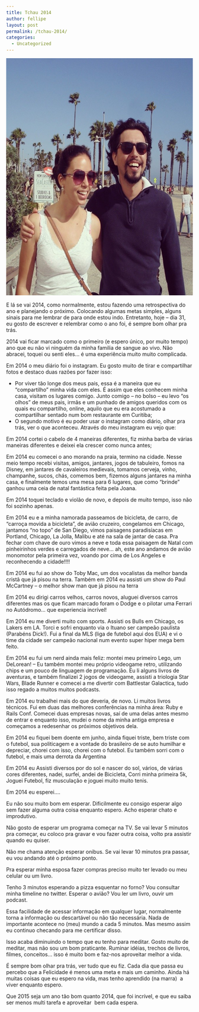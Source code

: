 ```yaml
---
title: Tchau 2014
author: fellipe
layout: post
permalink: /tchau-2014/
categories:
  - Uncategorized
---
```

[<img class="size-full wp-image-329 aligncenter" alt="10349595_402039009938284_61197735_n" src="/img/posts/2015/01/10349595_402039009938284_61197735_n.jpg" width="640" height="640" />][1]

E lá se vai 2014, como normalmente, estou fazendo uma retrospectiva do ano e planejando o próximo. Colocando algumas metas simples, alguns sinais para me lembrar de para onde estou indo. Entretanto, hoje &#8211; dia 31, eu gosto de escrever e relembrar como o ano foi, é sempre bom olhar pra trás.

2014 vai ficar marcado como o primeiro (e espero único, por muito tempo) ano que eu não vi ninguém da minha familia de sangue ao vivo. Não abracei, toquei ou senti eles&#8230; é uma experiência muito muito complicada.

Em 2014 o meu diário foi o instagram. Eu gosto muito de tirar e compartilhar fotos e destaco duas razões por fazer isso:  
- Por viver tão longe dos meus pais, essa é a maneira que eu &#8220;compartilho&#8221; minha vida com eles. É assim que eles conhecem minha casa, visitam os lugares comigo. Junto comigo &#8211; no bolso &#8211; eu levo &#8220;os olhos&#8221; de meus pais, irmãs e um punhado de amigos queridos com os quais eu compartilho, online, aquilo que eu era acostumado a compartilhar sentado num bom restaurante em Curitiba;  
- O segundo motivo é eu poder usar o instagram como diário, olhar pra trás, ver o que aconteceu. Através do meu instagram eu vejo que:

Em 2014 cortei o cabelo de 4 maneiras diferentes, fiz minha barba de várias maneiras diferentes e deixei ela crescer como nunca antes;

Em 2014 eu comecei o ano morando na praia, termino na cidade. Nesse meio tempo recebi visitas, amigos, jantares, jogos de tabuleiro, fomos na Disney, em jantares de cavaleiros medievais, tomamos cerveja, vinho, champanhe, sucos, chás, comemos bem, fizemos alguns jantares na minha casa, e finalmente temos uma mesa para 6 lugares, que como &#8220;brinde&#8221; ganhou uma ceia de natal fantástica feita pela Joana.

Em 2014 toquei teclado e violão de novo, e depois de muito tempo, isso não foi sozinho apenas.

Em 2014 eu e a minha namorada passeamos de bicicleta, de carro, de &#8220;carroça movida a bicicleta&#8221;, de avião cruzeiro, congelamos em Chicago, jantamos &#8220;no topo&#8221; de San Diego, vimos paisagens paradisíacas em Portland, Chicago, La Jolla, Malibu e até na sala de jantar de casa. Pra fechar com chave de ouro vimos a neve e toda essa paisagem de Natal com pinheirinhos verdes e carregados de neve&#8230; ah, este ano andamos de avião monomotor pela primeira vez, voando por cima de Los Angeles e reconhecendo a cidade!!!!

Em 2014 eu fui ao show do Toby Mac, um dos vocalistas da melhor banda cristã que já pisou na terra. Também em 2014 eu assisti um show do Paul McCartney &#8211; o melhor show man que já pisou na terra

Em 2014 eu dirigi carros velhos, carros novos, aluguei diversos carros diferentes mas os que ficam marcado foram o Dodge e o pilotar uma Ferrari no Autódromo&#8230; que experiencia incrível!

Em 2014 eu me diverti muito com sports. Assisti os Bulls em Chicago, os Lakers em LA. Torci e sofri enquanto via o Ituano ser campeão paulista (Parabéns Dick!). Fui a final da MLS (liga de futebol aqui dos EUA) e vi o time da cidade ser campeão nacional num evento super hiper mega bem feito.

Em 2014 eu fui um nerd ainda mais feliz: montei meu primeiro Lego, um DeLorean! &#8211; Eu também montei meu próprio videogame retro, utilizando chips e um pouco de linguagem de programação. Eu li alguns livros de aventuras, e também finalizei 2 jogos de videogame, assisti a triologia Star Wars, Blade Runner e comecei a me divertir com Battlestar Galactica, tudo isso regado a muitos muitos podcasts.

Em 2014 eu trabalhei mais do que deveria, de novo. Li muitos livros técnicos. Fui em duas das melhores conferências na minha área: Ruby e Rails Conf. Comecei duas empresas novas, saí de uma delas antes mesmo de entrar e enquanto isso, mudei o nome da minha antiga empresa e começamos a redesenhar os próximos objetivos dela.

Em 2014 eu fiquei bem doente em junho, ainda fiquei triste, bem triste com o futebol, sua politicagem e a vontade do brasileiro de se auto humilhar e depreciar, chorei com isso, chorei com o futebol. Eu também sorri com o futebol, e mais uma derrota da Argentina

Em 2014 eu Assisti diversos por do sol e nascer do sol, vários, de várias cores diferentes, nadei, surfei, andei de Bicicleta, Corri minha primeira 5k, Joguei Futebol, fiz musculação e joguei muito muito tenis.

Em 2014 eu esperei&#8230;.

Eu não sou muito bom em esperar. Dificilmente eu consigo esperar algo sem fazer alguma outra coisa enquanto espero. Acho esperar chato e improdutivo.

Não gosto de esperar um programa começar na TV. Se vai levar 5 minutos pra começar, eu coloco pra gravar e vou fazer outra coisa, volto pra assistir quando eu quiser.

Não me chama atenção esperar onibus. Se vai levar 10 minutos pra passar, eu vou andando até o próximo ponto.

Pra esperar minha esposa fazer compras preciso muito ter levado ou meu celular ou um livro.

Tenho 3 minutos esperando a pizza esquentar no forno? Vou consultar minha timeline no twitter. Esperar o avião? Vou ler um livro, ouvir um podcast.

Essa facilidade de acessar informação em qualquer lugar, normalmente torna a informação ou descartável ou não tão necessária. Nada de importante acontece no (meu) mundo a cada 5 minutos. Mas mesmo assim eu continuo checando para me certificar disso.

Isso acaba diminuindo o tempo que eu tenho para meditar. Gosto muito de meditar, mas não sou um bom praticante. Ruminar idéias, trechos de livros, filmes, conceitos&#8230; isso é muito bom e faz-nos aproveitar melhor a vida.

É sempre bom olhar pra trás, ver tudo que eu fiz. Cada dia que passa eu percebo que a Felicidade é menos uma meta e mais um caminho. Ainda há muitas coisas que eu espero na vida, mas tenho aprendido (na marra)  a viver enquanto espero.

Que 2015 seja um ano tão bom quanto 2014, que foi incrível, e que eu saiba ser menos multi tarefa e aproveitar  bem cada espera.

 [1]: /img/posts/2015/01/10349595_402039009938284_61197735_n.jpg